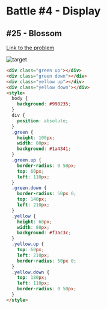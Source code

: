 # Battle #4 - Display

## #25 - Blossom

[Link to the problem](https://cssbattle.dev/play/25)

![target](https://cssbattle.dev/targets/25.png)


```html
<div class="green up"></div>
<div class="green down"></div>
<div class="yellow up"></div>
<div class="yellow down"></div>
<style>
  body {
    background: #998235;
  }
  div {
    position: absolute;
  }
  .green {
    height: 100px;
    width: 80px;
    background: #1a4341;
  }
  .green.up {
    border-radius: 0 50px;
    top: 60px;
    left: 110px;
  }
  .green.down {
    border-radius: 50px 0;
    top: 140px;
    left: 210px;
  }
  .yellow {
    height: 60px;
    width: 80px;
    background: #f3ac3c;
  }
  .yellow.up {
    top: 60px;
    left: 210px;
    border-radius: 50px 0;
  }
  .yellow.down {
    top: 180px;
    left: 110px;
    border-radius: 0 50px;
  }
</style>
```
